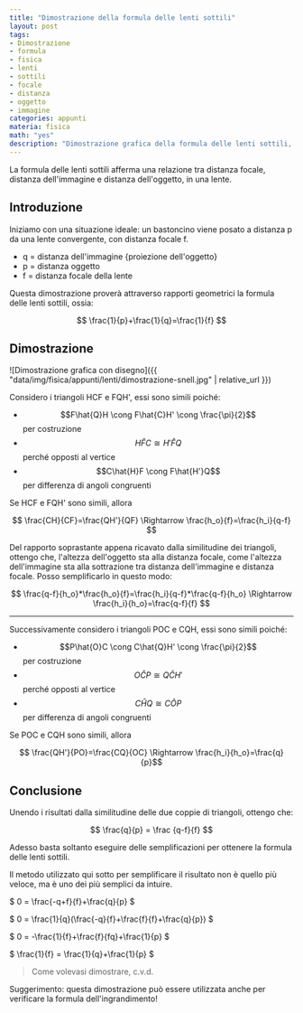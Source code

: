 ```yaml
---
title: "Dimostrazione della formula delle lenti sottili"
layout: post
tags:
- Dimostrazione
- formula
- fisica
- lenti
- sottili
- focale
- distanza
- oggetto
- immagine
categories: appunti
materia: fisica
math: "yes"
description: "Dimostrazione grafica della formula delle lenti sottili, che afferma una relazione tra distanza focale, dell'immagine e dell'oggetto in lenti convergenti e divergenti."
---
```


La formula delle lenti sottili afferma una relazione tra distanza focale, distanza dell'immagine e distanza dell'oggetto, in una lente.

## Introduzione

Iniziamo con una situazione ideale: un bastoncino viene posato a distanza p da una lente convergente, con distanza focale f.

* q = distanza dell'immagine {proiezione dell'oggetto}
* p = distanza oggetto
* f = distanza focale della lente

Questa dimostrazione proverà attraverso rapporti geometrici la formula delle lenti sottili, ossia:

$$ \frac{1}{p}+\frac{1}{q}=\frac{1}{f} $$


## Dimostrazione

![Dimostrazione grafica con disegno]({{ "data/img/fisica/appunti/lenti/dimostrazione-snell.jpg" | relative_url }})


Considero i triangoli HCF e FQH', essi sono simili poiché:

- $$F\hat{Q}H \cong F\hat{C}H' \cong \frac{\pi}{2}$$ per costruzione
- $$H\hat{F}C \cong H'\hat{F}Q$$ perché opposti al vertice
- $$C\hat{H}F \cong F\hat{H'}Q$$ per differenza di angoli congruenti

Se HCF e FQH' sono simili, allora

$$  \frac{CH}{CF}=\frac{QH'}{QF} \Rightarrow \frac{h_o}{f}=\frac{h_i}{q-f} $$

Del rapporto soprastante appena ricavato dalla similitudine dei triangoli, ottengo che, l'altezza dell'oggetto sta alla distanza focale, come l'altezza dell'immagine sta alla sottrazione tra distanza dell'immagine e distanza focale. Posso semplificarlo in questo modo:

$$ \frac{q-f}{h_o}*\frac{h_o}{f}=\frac{h_i}{q-f}*\frac{q-f}{h_o} \Rightarrow \frac{h_i}{h_o}=\frac{q-f}{f} $$

---

Successivamente considero i triangoli POC e CQH, essi sono simili poiché:

- $$P\hat{O}C \cong C\hat{Q}H' \cong \frac{\pi}{2}$$ per costruzione
- $$O\hat{C}P \cong Q\hat{C}H'$$ perché opposti al vertice
- $$C\hat{H}Q \cong C\hat{O}P$$ per differenza di angoli congruenti

Se POC e CQH sono simili, allora

 $$ \frac{QH'}{PO}=\frac{CQ}{OC} \Rightarrow \frac{h_i}{h_o}=\frac{q}{p}$$

## Conclusione

Unendo i risultati dalla similitudine delle due coppie di triangoli, ottengo che:

$$ \frac{q}{p} = \frac {q-f}{f} $$

Adesso basta soltanto eseguire delle semplificazioni per ottenere la formula delle lenti sottili. 

Il metodo utilizzato qui sotto per semplificare il risultato non è quello più veloce, ma è uno dei più semplici da intuire.

$ 0 = \frac{-q+f}{f}+\frac{q}{p} $


$ 0 = \frac{1}{q}(\frac{-q}{f}+\frac{f}{f}+\frac{q}{p}) $


$ 0 = -\frac{1}{f}+\frac{f}{fq}+\frac{1}{p} $


$ \frac{1}{f} = \frac{1}{q}+\frac{1}{p} $

> Come volevasi dimostrare, c.v.d.

Suggerimento: questa dimostrazione può essere utilizzata anche per verificare la formula dell'ingrandimento!
